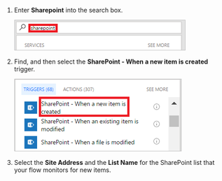 1. Enter **Sharepoint** into the search box.

     ![search for sharepoint triggers](../includes/media/modern-approvals/search-for-sharepoint.png)

1. Find, and then select the **SharePoint - When a new item is created** trigger.

     ![select sharepoint trigger](../includes/media/modern-approvals/select-sharepoint-new-item.png)

1. Select the **Site Address** and the **List Name** for the SharePoint list that your flow monitors for new items.
